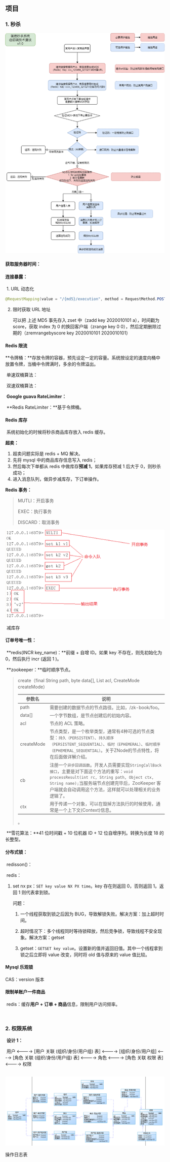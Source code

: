 ## 项目

### 1. 秒杀

![](img/秒杀.png)

#### 获取服务器时间：

#### 连接暴露：

​	1. URL 动态化

```JAVA
@RequestMapping(value = "/{md5}/execution", method = RequestMethod.POST)
```

 2. 限时获取 URL 地址

    可以把 上述 MD5 事先存入 zset 中（zadd key 2020010101 a），时间戳为 score，获取 index 为 0 的换回客户端（zrange key 0 0），然后定期删除过期的（zremrangebyscore key 2020010101 2020010101）

#### Redis 限流

​	**令牌桶：**存放令牌的容器，预先设定一定的容量。系统按设定的速度向桶中放置令牌，当桶中令牌满时，多余的令牌溢出。

​		单速双桶算法：

​		双速双桶算法：

​	**Google guava RateLimiter：**

​	**Redis RateLimiter：**基于令牌桶。

#### Redis 库存

​	系统初始化的时候将秒杀商品库存放入 redis 缓存。

**超卖：**

1. 超卖问题实际是 redis + MQ 解决。
2. 先将 mysql 中的商品库存信息写入 redis；
3. 然后每次下单都从 redis 中做库存**预减 1**，如果库存预减 1 后大于 0，则秒杀成功；
4. 进入消息队列，做异步减库存，下订单操作。

**Redis 事务：**

> MUTLI：开启事务
>
> EXEC：执行事务
>
> DISCARD：取消事务

![](img/redis-事务.png)

​	减库存

#### 订单号唯一性：

​	**redis(INCR key_name)：**前缀 + 自增 ID。如果 key 不存在，则先初始化为 0，然后执行 incr (返回 1 )。

​	**zookeeper：**临时顺序节点。

> create（final String path, byte data[], List<ACL> acl, CreateMode createMode）
>
> | 参数名     | 说明                                                         |
> | ---------- | ------------------------------------------------------------ |
> | path       | 需要创建的数据节点的节点路径。比如，/zk-book/foo。           |
> | data[]     | 一个字节数组，是节点创建后的初始内容。                       |
> | acl        | 节点的 ACL 策略。                                            |
> | createMode | 节点类型，是一个枚举类型，通常有4种可选的节点类型：`持久（PERSISTENT）`、`持久顺序（PERSISTENT_SEQUENTIAL）`、`临时（EPHEMERAL）`、`临时顺序（EPHEMERAL_SEQUENTIAL）`。关于ZNode的节点特性，将在后面做详解介绍。 |
> | cb         | 注册一个`异步回调函数`。开发人员需要实现`StringCallBack接口`，主要是对下面这个方法的重写：`void processResult(int rc, String path, Object ctx, String name);`当服务端节点创建完毕后，ZooKeeper 客户端就会自动调用这个方法，这样就可以处理相关的业务逻辑了。 |
> | ctx        | 用于传递一个对象，可以在毁掉方法执行的时候使用，通常是一个上下文(Context)信息。 |
>
> 。

​	**雪花算法：**41 位时间戳 + 10 位机器 ID + 12 位自增序列。转换为长度 18 的长整型。

#### 分布式锁：

​	redisson()： 

​	redis：

  1. set nx px：`SET key value NX PX time`。key 存在则返回 0，否则返回 1。返回 1 则代表拿到锁。

     问题：

     	1. 一个线程获取到锁之后因为 BUG，导致解锁失败。解决方案：加上超时时间。

      	2. 超时情况下：多个线程同时等待锁释放，然后竞争锁，导致线程不安全现象。解决方案：getset

		2. getset：`GETSET key value`。设置新的值并返回旧值。其中一个线程拿到锁之后立即将 value 改变，同时将 old 值与原来的 value 值比较。

#### Mysql 乐观锁

CAS：version 版本

#### 限制单账户一件商品

​	redis：缓存**用户 + 订单 + 商品**信息，限制用户访问频率。

​	

### 2. 权限系统

​	**设计 1：**

​	用户 <----> [用户 关联 (组织/身份/用户组) 表] <----> [组织/身份/用户组] <----> [角色 关联 (组织/身份/用户组) 表] <----> 角色 <----> [角色 关联 权限 表] <----> 权限

​	![](img/权限-uml-1.png)



操作日志表	











